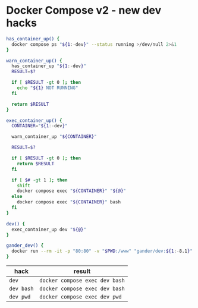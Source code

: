 # Docker Compose v2 - new dev hacks

```bash
has_container_up() {
  docker compose ps "${1:-dev}" --status running >/dev/null 2>&1
}

warn_container_up() {
  has_container_up "${1:-dev}"
  RESULT=$?

  if [ $RESULT -gt 0 ]; then
    echo "${1} NOT RUNNING"
  fi

  return $RESULT
}

exec_container_up() {
  CONTAINER="${1:-dev}"

  warn_container_up "${CONTAINER}"

  RESULT=$?

  if [ $RESULT -gt 0 ]; then
    return $RESULT
  fi

  if [ $# -gt 1 ]; then
    shift
    docker compose exec "${CONTAINER}" "${@}"
  else
    docker compose exec "${CONTAINER}" bash
  fi
}

dev() {
  exec_container_up dev "${@}"
}

gander_dev() {
  docker run --rm -it -p "80:80" -v "$PWD:/www" "gander/dev:${1:-8.1}" "${2:-bash}"
}
```



| hack       | result                         |
| ---------- | ------------------------------ |
| `dev`      | `docker compose exec dev bash` |
| `dev bash` | `docker compose exec dev bash` |
| `dev pwd`  | `docker compose exec dev pwd`  |
